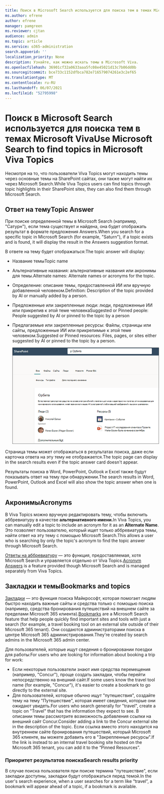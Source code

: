 ```yaml
---
title: Поиск в Microsoft Search используется для поиска тем в темах Microsoft Viva
ms.author: efrene
author: efrene
manager: pamgreen
ms.reviewer: cjtan
audience: admin
ms.topic: article
ms.service: o365-administration
search.appverid: ''
localization_priority: None
description: Узнайте, как можно искать темы в Microsoft Viva.
ms.openlocfilehash: 36901cf32a0633aaa5fc08e45021d13c7b06dd0b
ms.sourcegitcommit: bce733c1152dfbca782e716579074261e3c2ef65
ms.translationtype: MT
ms.contentlocale: ru-RU
ms.lasthandoff: 06/07/2021
ms.locfileid: "52795998"
---
```

# <a name="use-microsoft-search-to-find-topics-in-microsoft-viva-topics"></a><span data-ttu-id="223f9-103">Поиск в Microsoft Search используется для поиска тем в темах Microsoft Viva</span><span class="sxs-lookup"><span data-stu-id="223f9-103">Use Microsoft Search to find topics in Microsoft Viva Topics</span></span>

<span data-ttu-id="223f9-104">Несмотря на то, что пользователи Viva Topics могут находить темы через основные темы на SharePoint сайтах, они также могут найти их через Microsoft Search.</span><span class="sxs-lookup"><span data-stu-id="223f9-104">While Viva Topics users can find topics through topic highlights in their SharePoint sites, they can also find them through Microsoft Search.</span></span> 

## <a name="topic-answer"></a><span data-ttu-id="223f9-105">Ответ на тему</span><span class="sxs-lookup"><span data-stu-id="223f9-105">Topic Answer</span></span>

<span data-ttu-id="223f9-106">При поиске определенной темы в Microsoft Search (например, "Сатурн"), если тема существует и найдена, она будет отображать результат в формате предложения Answers.</span><span class="sxs-lookup"><span data-stu-id="223f9-106">When you search for a specific topic in Microsoft Search (for example, "Saturn"), if a topic exists and is found, it will display the result in the Answers suggestion format.</span></span>

<span data-ttu-id="223f9-107">В ответе на тему будет отображаться:</span><span class="sxs-lookup"><span data-stu-id="223f9-107">The topic answer will display:</span></span>
- <span data-ttu-id="223f9-108">Название темы</span><span class="sxs-lookup"><span data-stu-id="223f9-108">Topic name</span></span>
- <span data-ttu-id="223f9-109">Альтернативные названия: альтернативные названия или акронимы для темы.</span><span class="sxs-lookup"><span data-stu-id="223f9-109">Alternate names: Alternate names or acronyms for the topic.</span></span>
- <span data-ttu-id="223f9-110">Определение: описание темы, предоставленной ИИ или вручную добавленной человеком.</span><span class="sxs-lookup"><span data-stu-id="223f9-110">Definition: Description of the topic provided by AI or manually added by a person.</span></span>
- <span data-ttu-id="223f9-111">Предложенные или закрепленные люди: люди, предложенные ИИ или прикрепив к этой теме человека</span><span class="sxs-lookup"><span data-stu-id="223f9-111">Suggested or Pinned people: People suggested by AI or pinned to the topic by a person</span></span>
- <span data-ttu-id="223f9-112">Предлагаемые или закрепленные ресурсы: Файлы, страницы или сайты, предложенные ИИ или прикрепимые к этой теме человеком.</span><span class="sxs-lookup"><span data-stu-id="223f9-112">Suggested or Pinned resources: Files, pages, or sites either suggested by AI or pinned to the topic by a person.</span></span> 

   ![Тема в поиске](../media/knowledge-management/search-topic-answer.png) 

<span data-ttu-id="223f9-114">Страница темы может отображаться в результатах поиска, даже если карточка ответа на эту тему не отображается.</span><span class="sxs-lookup"><span data-stu-id="223f9-114">The topic page can display in the search results even if the topic answer card doesn't appear.</span></span>

<span data-ttu-id="223f9-115">Результаты поиска в Word, PowerPoint, Outlook и Excel также будут показывать ответ на тему при обнаружении.</span><span class="sxs-lookup"><span data-stu-id="223f9-115">The search results in Word, PowerPoint, Outlook and Excel will also show the topic answer when one is found.</span></span>


## <a name="acronyms"></a><span data-ttu-id="223f9-116">Акронимы</span><span class="sxs-lookup"><span data-stu-id="223f9-116">Acronyms</span></span>

<span data-ttu-id="223f9-117">В Viva Topics можно вручную редактировать тему, чтобы включить аббревиатуру в качестве <b>альтернативного имени.</b></span><span class="sxs-lookup"><span data-stu-id="223f9-117">In Viva Topics, you can manually edit a topic to include an acronym for it as an <b>Alternate Name</b>.</span></span> <span data-ttu-id="223f9-118">Это позволяет пользователю, который ищет только аббревиатура темы, найти ответ на эту тему с помощью Microsoft Search.</span><span class="sxs-lookup"><span data-stu-id="223f9-118">This allows a user who is searching by only the topic's acronym to find the topic answer through Microsoft Search.</span></span>

<span data-ttu-id="223f9-119">[Ответы на аббревиатуру](/microsoftsearch/manage-acronyms) — это функция, предоставляемая, хотя Microsoft Search и управляется отдельно от Viva Topics.</span><span class="sxs-lookup"><span data-stu-id="223f9-119">[Acronym Answers](/microsoftsearch/manage-acronyms) is a feature provided though Microsoft Search and is managed separately from Viva Topics.</span></span>

## <a name="bookmarks-and-topics"></a><span data-ttu-id="223f9-120">Закладки и темы</span><span class="sxs-lookup"><span data-stu-id="223f9-120">Bookmarks and topics</span></span>

<span data-ttu-id="223f9-121">[Закладки](/microsoftsearch/manage-bookmarks) — это функция поиска Майкрософт, которая помогает людям быстро находить важные сайты и средства только с помощью поиска (например, средства бронирования путешествий на внешнем сайте за пределами Microsoft 365 клиента).</span><span class="sxs-lookup"><span data-stu-id="223f9-121">[Bookmarks](/microsoftsearch/manage-bookmarks) are a Microsoft Search feature that help people quickly find important sites and tools with just a search (for example, a travel booking tool on an external site outside of their Microsoft 365 tenant).</span></span> <span data-ttu-id="223f9-122">Они создаются администраторами поиска в центре Microsoft 365 администрирования.</span><span class="sxs-lookup"><span data-stu-id="223f9-122">They're created by search admins in the Microsoft 365 admin center.</span></span> 

<span data-ttu-id="223f9-123">Для пользователей, которые ищут сведения о бронировании поездки для работы:</span><span class="sxs-lookup"><span data-stu-id="223f9-123">For users who are looking for information about booking a trip for work:</span></span>

- <span data-ttu-id="223f9-124">Если некоторые пользователи знают имя средства перемещения (например, "Concur"), проще создать закладки, чтобы перейти непосредственно на внешний сайт.</span><span class="sxs-lookup"><span data-stu-id="223f9-124">If some users know the travel tool name (for example, "Concur"), it's easier to create a bookmark to go directly to the external site.</span></span>
- <span data-ttu-id="223f9-125">Для пользователей, которые обычно ищут "путешествия", создайте тему на тему "Путешествие", которая имеет сведения, которые они ожидают увидеть.</span><span class="sxs-lookup"><span data-stu-id="223f9-125">For users who search generally for "travel", create a topic on "Travel" that has the information they expect to see.</span></span> <span data-ttu-id="223f9-126">В описании темы рассмотрите возможность добавления ссылки на внешний сайт Concur.</span><span class="sxs-lookup"><span data-stu-id="223f9-126">Consider adding a link to the Concur external site in the description of the topic.</span></span> <span data-ttu-id="223f9-127">Если ссылка вместо этого находится на внутреннем сайте бронирования путешествий, который Microsoft 365 клиенте, вы можете добавить его в "Закрепленные ресурсы".</span><span class="sxs-lookup"><span data-stu-id="223f9-127">If the link is instead to an internal travel booking site hosted on the Microsoft 365 tenant, you can add it to the “Pinned Resources”.</span></span>
 
### <a name="search-results-priority"></a><span data-ttu-id="223f9-128">Приоритет результатов поиска</span><span class="sxs-lookup"><span data-stu-id="223f9-128">Search results priority</span></span> 

<span data-ttu-id="223f9-129">В случае поиска пользователя при поиске термина "путешествие", если закладки доступны, закладки будут отображаться перед темой.</span><span class="sxs-lookup"><span data-stu-id="223f9-129">In the user's search experience, when a user searches for a term like “travel”, a bookmark will appear ahead of a topic, if a bookmark is available.</span></span>
